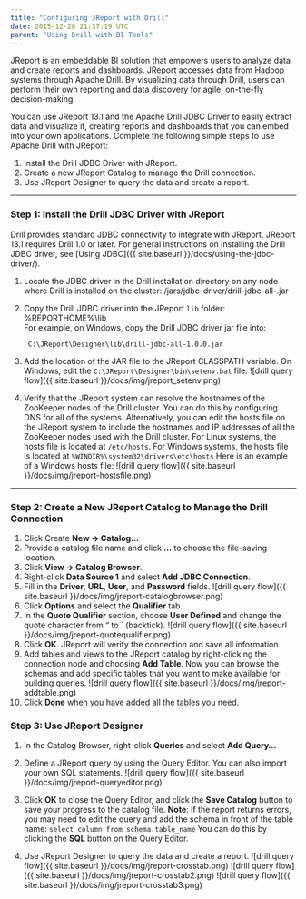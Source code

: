 ```yaml
---
title: "Configuring JReport with Drill"
date: 2015-12-28 21:37:19 UTC
parent: "Using Drill with BI Tools"
---
```


JReport is an embeddable BI solution that empowers users to analyze data and create reports and dashboards. JReport accesses data from Hadoop systems through Apache Drill. By visualizing data through Drill, users can perform their own reporting and data discovery for agile, on-the-fly decision-making.

You can use JReport 13.1 and the Apache Drill JDBC Driver to easily extract data and visualize it, creating reports and dashboards that you can embed into your own applications. Complete the following simple steps to use Apache Drill with JReport:

1. Install the Drill JDBC Driver with JReport.
2. Create a new JReport Catalog to manage the Drill connection.
3. Use JReport Designer to query the data and create a report.

----------

### Step 1: Install the Drill JDBC Driver with JReport

Drill provides standard JDBC connectivity to integrate with JReport. JReport 13.1 requires Drill 1.0 or later.
For general instructions on installing the Drill JDBC driver, see [Using JDBC]({{ site.baseurl }}/docs/using-the-jdbc-driver/).

1. Locate the JDBC driver in the Drill installation directory on any node where Drill is installed on the cluster: 
        <drill-home>/jars/jdbc-driver/drill-jdbc-all-<drill-version>.jar 
   
2. Copy the Drill JDBC driver into the JReport `lib` folder:
        %REPORTHOME%\lib\
   For example, on Windows, copy the Drill JDBC driver jar file into:
   
        C:\JReport\Designer\lib\drill-jdbc-all-1.0.0.jar
    
3.  Add the location of the JAR file to the JReport CLASSPATH variable. On Windows, edit the `C:\JReport\Designer\bin\setenv.bat` file:
    ![drill query flow]({{ site.baseurl }}/docs/img/jreport_setenv.png)

4. Verify that the JReport system can resolve the hostnames of the ZooKeeper nodes of the Drill cluster. You can do this by configuring DNS for all of the systems. Alternatively, you can edit the hosts file on the JReport system to include the hostnames and IP addresses of all the ZooKeeper nodes used with the Drill cluster.  For Linux systems, the hosts file is located at `/etc/hosts`. For Windows systems, the hosts file is located at `%WINDIR%\system32\drivers\etc\hosts`  Here is an example of a Windows hosts file: ![drill query flow]({{ site.baseurl }}/docs/img/jreport-hostsfile.png)

----------

### Step 2: Create a New JReport Catalog to Manage the Drill Connection

1.  Click Create **New -> Catalog…**
2.  Provide a catalog file name and click **…** to choose the file-saving location.
3.  Click **View -> Catalog Browser**.
4.  Right-click **Data Source 1** and select **Add JDBC Connection**.
5.  Fill in the **Driver**, **URL**, **User**, and **Password** fields. ![drill query flow]({{ site.baseurl }}/docs/img/jreport-catalogbrowser.png)
6.  Click **Options** and select the **Qualifier** tab. 
7.  In the **Quote Qualifier** section, choose **User Defined** and change the quote character from “ to ` (backtick). ![drill query flow]({{ site.baseurl }}/docs/img/jreport-quotequalifier.png)
8.  Click **OK**. JReport will verify the connection and save all information.
9.  Add tables and views to the JReport catalog by right-clicking the connection node and choosing **Add Table**. Now you can browse the schemas and add specific tables that you want to make available for building queries. ![drill query flow]({{ site.baseurl }}/docs/img/jreport-addtable.png)
10. Click **Done** when you have added all the tables you need. 


### Step 3: Use JReport Designer

1.  In the Catalog Browser, right-click **Queries** and select **Add Query…**
2.  Define a JReport query by using the Query Editor. You can also import your own SQL statements. ![drill query flow]({{ site.baseurl }}/docs/img/jreport-queryeditor.png)
3.  Click **OK** to close the Query Editor, and click the **Save Catalog** button to save your progress to the catalog file. 
    **Note**: If the report returns errors, you may need to edit the query and add the schema in front of the table name: `select column from schema.table_name` You can do this by clicking the **SQL** button on the Query Editor.

4.  Use JReport Designer to query the data and create a report. ![drill query flow]({{ site.baseurl }}/docs/img/jreport-crosstab.png)
    ![drill query flow]({{ site.baseurl }}/docs/img/jreport-crosstab2.png)
    ![drill query flow]({{ site.baseurl }}/docs/img/jreport-crosstab3.png)
